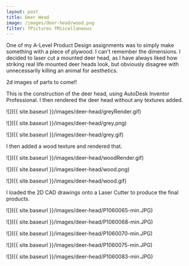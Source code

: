 ```yaml
---
layout: post
title: Deer Head
image: /images/deer-head/wood.png
filter: fPictures fMiscellaneous
---
```



One of my A-Level Product Design assignments was to simply make something with a piece of plywood. I can't remember the dimensions. I decided to laser cut a mounted deer head, as I have always liked how striking real life mounted deer heads look, but obviously disagree with unnecessarily killing an animal for aesthetics. 


2d images of parts to come!!

This is the construction of the deer head, using AutoDesk Inventor Professional. I then rendered the deer head without any textures added.

![]({{ site.baseurl }}/images/deer-head/greyRender.gif)

![]({{ site.baseurl }}/images/deer-head/grey.png)

![]({{ site.baseurl }}/images/deer-head/grey.gif)

I then added a wood texture and rendered that.

![]({{ site.baseurl }}/images/deer-head/woodRender.gif)

![]({{ site.baseurl }}/images/deer-head/wood.png)

![]({{ site.baseurl }}/images/deer-head/wood.gif)

I loaded the 2D CAD drawings onto a Laser Cutter to produce the final products.

![]({{ site.baseurl }}/images/deer-head/P1060065-min.JPG)

![]({{ site.baseurl }}/images/deer-head/P1060068-min.JPG)

![]({{ site.baseurl }}/images/deer-head/P1060070-min.JPG)

![]({{ site.baseurl }}/images/deer-head/P1060075-min.JPG)

![]({{ site.baseurl }}/images/deer-head/P1060083-min.JPG)